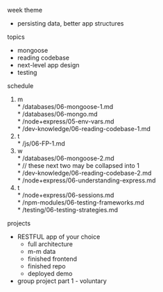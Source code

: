 week theme  
  * persisting data, better app structures  
  
topics  
  * mongoose  
  * reading codebase  
  * next-level app design  
  * testing  
  
schedule  
  1. m  
    * /databases/06-mongoose-1.md  
    * /databases/06-mongo.md  
    * /node+express/05-env-vars.md  
    * /dev-knowledge/06-reading-codebase-1.md  
  2. t  
    * /js/06-FP-1.md  
  3. w  
    * /databases/06-mongoose-2.md  
    * // these next two may be collapsed into 1  
    * /dev-knowledge/06-reading-codebase-2.md  
    * /node+express/06-understanding-express.md  
  4. t  
    * /node+express/06-sessions.md  
    * /npm-modules/06-testing-frameworks.md  
    * /testing/06-testing-strategies.md  
  
projects  
  * RESTFUL app of your choice  
    *  full architecture  
    * m-m data  
    * finished frontend  
    * finished repo  
    * deployed demo  
  * group project part 1 - voluntary  

